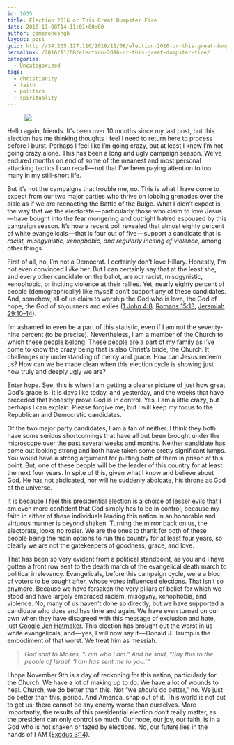 ```yaml
---
id: 1635
title: Election 2016 or This Great Dumpster Fire
date: 2016-11-08T14:11:01+00:00
author: cameroneshgh
layout: post
guid: http://34.205.127.110/2016/11/08/election-2016-or-this-great-dumpster-fire/
permalink: /2016/11/08/election-2016-or-this-great-dumpster-fire/
categories:
  - Uncategorized
tags:
  - christianity
  - faith
  - politics
  - spirituality
---
```

<figure> 

<img src="https://waywardjourneyer.files.wordpress.com/2016/11/08c85-1i4ozvdmx_ar3xexyift3oq.jpeg?w=525" data-recalc-dims="1" />
  
</figure> 

Hello again, friends. It’s been over 10 months since my last post, but this election has me thinking thoughts I feel I need to return here to process before I burst. Perhaps I feel like I’m going crazy, but at least I know I’m not going crazy alone. This has been a long and ugly campaign season. We’ve endured months on end of some of the meanest and most personal attacking tactics I can recall — not that I’ve been paying attention to too many in my still-short life.

But it’s not the campaigns that trouble me, no. This is what I have come to expect from our two major parties who thrive on lobbing grenades over the aisle as if we are reenacting the Battle of the Bulge. What I didn’t expect is the way that we the electorate — particularly those who claim to love Jesus — have bought into the fear mongering and outright hatred espoused by this campaign season. It’s how a recent poll revealed that almost eighty percent of white evangelicals — that is four out of five — support a candidate that is _racist, misogynistic, xenophobic, and regularly inciting of violence_, among other things.

First of all, no, I’m not a Democrat. I certainly don’t love Hillary. Honestly, I’m not even convinced I _like_ her. But I can certainly say that at the least she, and every other candidate on the ballot, are _not_ racist, misogynistic, xenophobic, or inciting violence at their rallies. Yet, nearly eighty percent of people (demographically) like myself don’t support any of these candidates. And, somehow, all of us claim to worship the God who is love, the God of hope, the God of sojourners and exiles (<a href="https://www.biblegateway.com/passage/?search=1+john+4%3A8&version=ESV" target="_blank">1 John 4:8</a>, <a href="https://www.biblegateway.com/passage/?search=romans+15%3A13&version=ESV" target="_blank">Romans 15:13</a>, <a href="https://www.biblegateway.com/passage/?search=jeremiah+29%3A10-14&version=ESV" target="_blank">Jeremiah 29:10–14</a>).

I’m ashamed to even be a part of this statistic, even if I am not the seventy-nine percent (to be precise). Nevertheless, I am a member of the Church to which these people belong. These people are a part of my family as I’ve come to know the crazy being that is also Christ’s bride, the Church. It challenges my understanding of mercy and grace. How can Jesus redeem us? How can we be made clean when this election cycle is showing just how truly and deeply ugly we are?

Enter hope. See, this is when I am getting a clearer picture of just how great God’s grace is. It is days like today, and yesterday, and the weeks that have preceded that honestly prove God is in control. Yes, I am a little crazy, but perhaps I can explain. Please forgive me, but I will keep my focus to the Republican and Democratic candidates.

Of the two major party candidates, I am a fan of neither. I think they both have some serious shortcomings that have all but been brought under the microscope over the past several weeks and months. Neither candidate has come out looking strong and both have taken some pretty significant lumps. You would have a strong argument for putting both of them in prison at this point. But, one of these people will be the leader of this country for at least the next four years. In spite of this, given what I know and believe about God, He has not abdicated, nor will he suddenly abdicate, his throne as God of the universe.

It is because I feel this presidential election is a choice of lesser evils that I am even more confident that God simply has to be in control, because my faith in either of these individuals leading this nation in an honorable and virtuous manner is beyond shaken. Turning the mirror back on us, the electorate, looks no rosier. We are the ones to thank for both of these people being the main options to run this country for at least four years, so clearly we are not the gatekeepers of goodness, grace, and love.

That has been so very evident from a political standpoint, as you and I have gotten a front row seat to the death march of the evangelical death march to political irrelevancy. Evangelicals, before this campaign cycle, were a bloc of voters to be sought after, whose votes influenced elections. That isn’t so anymore. Because we have forsaken the very pillars of belief for which we stood and have largely embraced racism, misogyny, xenophobia, and violence. No, many of us haven’t done so directly, but we have supported a candidate who does and has time and again. We have even turned on our own when they have disagreed with this message of exclusion and hate, just <a href="https://www.google.com/search?q=jen+hatmaker" target="_blank">Google Jen Hatmaker</a>. This election has brought out the worst in us white evangelicals, and — yes, I will now say it — Donald J. Trump is the embodiment of that worst. We treat him as messiah.

> _God said to Moses, “I am who I am.” And he said, “Say this to the people of Israel: ‘I am has sent me to you.’”_

I hope November 9th is a day of reckoning for this nation, particularly for the Church. We have a lot of making up to do. We have a lot of wounds to heal. Church, we do better than this. Not “we _should_ do better,” no. We just do better than this, period. And America, snap out of it. This world is not out to get us; there cannot be any enemy worse than ourselves. More importantly, the results of this presidential election don’t really matter, as the president can only control so much. Our hope, our joy, our faith, is in a God who is not shaken or fazed by elections. No, our future lies in the hands of I AM (<a href="https://www.biblegateway.com/passage/?search=exodus+3%3A14&version=ESV" target="_blank">Exodus 3:14</a>).